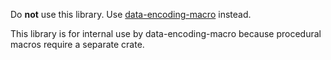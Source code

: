 Do **not** use this library. Use [data-encoding-macro] instead.

This library is for internal use by data-encoding-macro because procedural
macros require a separate crate.

[data-encoding-macro]: https://crates.io/crates/data-encoding-macro
